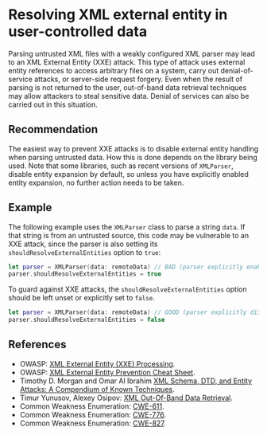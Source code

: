 # Resolving XML external entity in user-controlled data
Parsing untrusted XML files with a weakly configured XML parser may lead to an XML External Entity (XXE) attack. This type of attack uses external entity references to access arbitrary files on a system, carry out denial-of-service attacks, or server-side request forgery. Even when the result of parsing is not returned to the user, out-of-band data retrieval techniques may allow attackers to steal sensitive data. Denial of services can also be carried out in this situation.


## Recommendation
The easiest way to prevent XXE attacks is to disable external entity handling when parsing untrusted data. How this is done depends on the library being used. Note that some libraries, such as recent versions of `XMLParser`, disable entity expansion by default, so unless you have explicitly enabled entity expansion, no further action needs to be taken.


## Example
The following example uses the `XMLParser` class to parse a string `data`. If that string is from an untrusted source, this code may be vulnerable to an XXE attack, since the parser is also setting its `shouldResolveExternalEntities` option to `true`:


```swift
let parser = XMLParser(data: remoteData) // BAD (parser explicitly enables external entities)
parser.shouldResolveExternalEntities = true

```
To guard against XXE attacks, the `shouldResolveExternalEntities` option should be left unset or explicitly set to `false`.


```swift
let parser = XMLParser(data: remoteData) // GOOD (parser explicitly disables external entities)
parser.shouldResolveExternalEntities = false

```

## References
* OWASP: [XML External Entity (XXE) Processing](https://www.owasp.org/index.php/XML_External_Entity_(XXE)_Processing).
* OWASP: [XML External Entity Prevention Cheat Sheet](https://cheatsheetseries.owasp.org/cheatsheets/XML_External_Entity_Prevention_Cheat_Sheet.html).
* Timothy D. Morgan and Omar Al Ibrahim [XML Schema, DTD, and Entity Attacks: A Compendium of Known Techniques](https://research.nccgroup.com/2014/05/19/xml-schema-dtd-and-entity-attacks-a-compendium-of-known-techniques/).
* Timur Yunusov, Alexey Osipov: [XML Out-Of-Band Data Retrieval](https://www.slideshare.net/qqlan/bh-ready-v4).
* Common Weakness Enumeration: [CWE-611](https://cwe.mitre.org/data/definitions/611.html).
* Common Weakness Enumeration: [CWE-776](https://cwe.mitre.org/data/definitions/776.html).
* Common Weakness Enumeration: [CWE-827](https://cwe.mitre.org/data/definitions/827.html).
